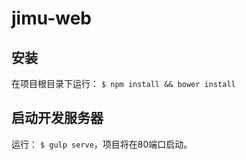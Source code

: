 # jimu-web

## 安装
在项目根目录下运行：
`$ npm install && bower install`

## 启动开发服务器
运行：
`$ gulp serve`，项目将在80端口启动。
